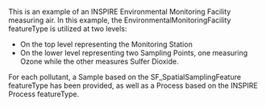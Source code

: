 This is an example of an INSPIRE Environmental Monitoring Facility measuring air. 
In this example, the EnvironmentalMonitoringFacility featureType is utilized at two levels:
* On the top level representing the Monitoring Station
* On the lower level representing two Sampling Points, one measuring Ozone while the other measures Sulfer Dioxide.

For each pollutant, a Sample based on the SF_SpatialSamplingFeature featureType has been provided, as well as a Process based on the INSPIRE Process featureType.
